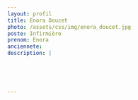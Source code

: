 ```yaml
---
layout: profil
title: Enora Doucet
photo: /assets/css/img/enora_doucet.jpg
poste: Infirmière
prenom: Enora
anciennete: 
description: |
 

  

  
---
```

